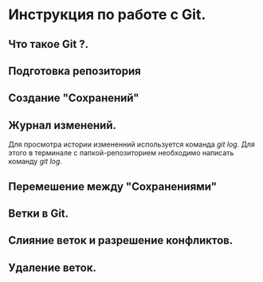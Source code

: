# Инструкция по работе с Git.

## Что такое Git ?.

## Подготовка репозитория

## Создание "Сохранений"

## Журнал изменений.

Для просмотра истории измененний используется команда *git log*. Для этого в терминале с папкой-репозиторием необходимо написать команду *git log*.

## Перемешение между "Сохранениями"



## Ветки в Git.

## Слияние веток и разрешение конфликтов.

## Удаление веток.